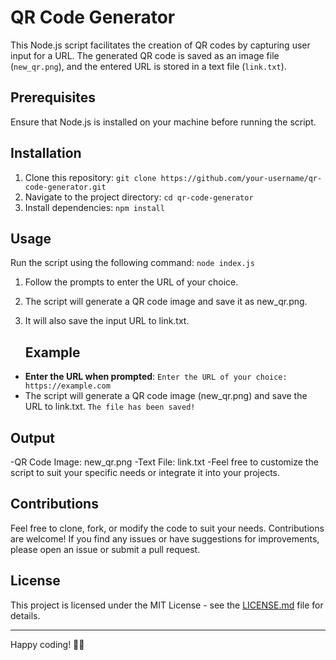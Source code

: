 # QR Code Generator

This Node.js script facilitates the creation of QR codes by capturing user input for a URL. The generated QR code is saved as an image file (`new_qr.png`), and the entered URL is stored in a text file (`link.txt`).

## Prerequisites

Ensure that Node.js is installed on your machine before running the script.

## Installation

1. Clone this repository:
   ```git clone https://github.com/your-username/qr-code-generator.git```
2. Navigate to the project directory:
    ```cd qr-code-generator```
3. Install dependencies:
   ```npm install```

## Usage
Run the script using the following command: 
```node index.js```
1. Follow the prompts to enter the URL of your choice. 
2. The script will generate a QR code image and save it as new_qr.png.
3. It will also save the input URL to link.txt.

   ## Example
- **Enter the URL when prompted**:
```Enter the URL of your choice: https://example.com```
- The script will generate a QR code image (new_qr.png) and save the URL to link.txt.
   ```The file has been saved!```
## Output
-QR Code Image: new_qr.png
-Text File: link.txt
-Feel free to customize the script to suit your specific needs or integrate it into your projects.
## Contributions
Feel free to clone, fork, or modify the code to suit your needs. Contributions are welcome! If you find any issues or have suggestions for improvements, please open an issue or submit a pull request.

## License

This project is licensed under the MIT License - see the [LICENSE.md](LICENSE.md) file for details.

---

Happy coding! 🧑‍💻
